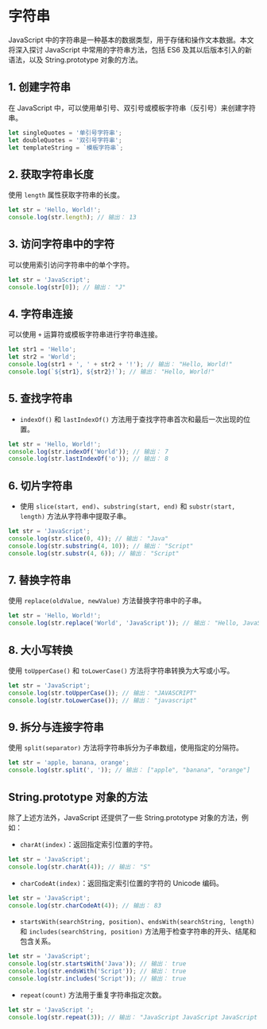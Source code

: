 # 字符串

JavaScript 中的字符串是一种基本的数据类型，用于存储和操作文本数据。本文将深入探讨 JavaScript 中常用的字符串方法，包括 ES6 及其以后版本引入的新语法，以及 String.prototype 对象的方法。

## 1. 创建字符串

在 JavaScript 中，可以使用单引号、双引号或模板字符串（反引号）来创建字符串。

```javascript
let singleQuotes = '单引号字符串';
let doubleQuotes = '双引号字符串';
let templateString = `模板字符串`;
```

## 2. 获取字符串长度

使用 `length` 属性获取字符串的长度。

```javascript
let str = 'Hello, World!';
console.log(str.length); // 输出： 13
```

## 3. 访问字符串中的字符

可以使用索引访问字符串中的单个字符。

```javascript
let str = 'JavaScript';
console.log(str[0]); // 输出： "J"
```

## 4. 字符串连接

可以使用 `+` 运算符或模板字符串进行字符串连接。

```javascript
let str1 = 'Hello';
let str2 = 'World';
console.log(str1 + ', ' + str2 + '!'); // 输出： "Hello, World!"
console.log(`${str1}, ${str2}!`); // 输出： "Hello, World!"
```

## 5. 查找字符串

- `indexOf()` 和 `lastIndexOf()` 方法用于查找字符串首次和最后一次出现的位置。

```javascript
let str = 'Hello, World!';
console.log(str.indexOf('World')); // 输出： 7
console.log(str.lastIndexOf('o')); // 输出： 8
```

## 6. 切片字符串

- 使用 `slice(start, end)`、`substring(start, end)` 和 `substr(start, length)` 方法从字符串中提取子串。

```javascript
let str = 'JavaScript';
console.log(str.slice(0, 4)); // 输出： "Java"
console.log(str.substring(4, 10)); // 输出： "Script"
console.log(str.substr(4, 6)); // 输出： "Script"
```

## 7. 替换字符串

使用 `replace(oldValue, newValue)` 方法替换字符串中的子串。

```javascript
let str = 'Hello, World!';
console.log(str.replace('World', 'JavaScript')); // 输出： "Hello, JavaScript!"
```

## 8. 大小写转换

使用 `toUpperCase()` 和 `toLowerCase()` 方法将字符串转换为大写或小写。

```javascript
let str = 'JavaScript';
console.log(str.toUpperCase()); // 输出： "JAVASCRIPT"
console.log(str.toLowerCase()); // 输出： "javascript"
```

## 9. 拆分与连接字符串

使用 `split(separator)` 方法将字符串拆分为子串数组，使用指定的分隔符。

```javascript
let str = 'apple, banana, orange';
console.log(str.split(', ')); // 输出： ["apple", "banana", "orange"]
```

## String.prototype 对象的方法

除了上述方法外，JavaScript 还提供了一些 String.prototype 对象的方法，例如：

- `charAt(index)`：返回指定索引位置的字符。

```javascript
let str = 'JavaScript';
console.log(str.charAt(4)); // 输出： "S"
```

- `charCodeAt(index)`：返回指定索引位置的字符的 Unicode 编码。

```javascript
let str = 'JavaScript';
console.log(str.charCodeAt(4)); // 输出： 83
```

- `startsWith(searchString, position)`、`endsWith(searchString, length)` 和 `includes(searchString, position)` 方法用于检查字符串的开头、结尾和包含关系。

```javascript
let str = 'JavaScript';
console.log(str.startsWith('Java')); // 输出： true
console.log(str.endsWith('Script')); // 输出： true
console.log(str.includes('Script')); // 输出： true
```

- `repeat(count)` 方法用于重复字符串指定次数。

```javascript
let str = 'JavaScript ';
console.log(str.repeat(3)); // 输出： "JavaScript JavaScript JavaScript "
```
